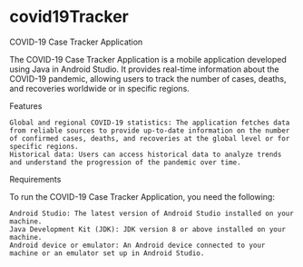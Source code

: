 # covid19Tracker
COVID-19 Case Tracker Application

The COVID-19 Case Tracker Application is a mobile application developed using Java in Android Studio. It provides real-time information about the COVID-19 pandemic, allowing users to track the number of cases, deaths, and recoveries worldwide or in specific regions.

Features

    Global and regional COVID-19 statistics: The application fetches data from reliable sources to provide up-to-date information on the number of confirmed cases, deaths, and recoveries at the global level or for specific regions.
    Historical data: Users can access historical data to analyze trends and understand the progression of the pandemic over time.

Requirements

To run the COVID-19 Case Tracker Application, you need the following:

    Android Studio: The latest version of Android Studio installed on your machine.
    Java Development Kit (JDK): JDK version 8 or above installed on your machine.
    Android device or emulator: An Android device connected to your machine or an emulator set up in Android Studio.
